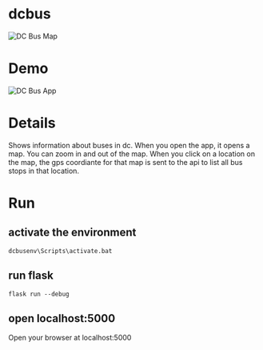 # dcbus
![DC Bus Map](https://upload.wikimedia.org/wikipedia/commons/thumb/3/37/WMATA_system_map.svg/2471px-WMATA_system_map.svg.png)
# Demo
![DC Bus App](static/img/dcbus_app_screen_recording.gif)
# Details
Shows information about buses in dc.
When you open the app, it opens a map. You can zoom in and out of the map.
When you click on a location on the map, the gps coordiante for that map is sent to the api to list all bus stops in that location.

# Run

## activate the environment
```
dcbusenv\Scripts\activate.bat
```

## run flask
```
flask run --debug
```

## open localhost:5000
Open your browser at localhost:5000

